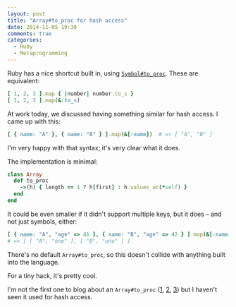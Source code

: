 ```yaml
---
layout: post
title: "Array#to_proc for hash access"
date: 2014-11-05 19:30
comments: true
categories:
  - Ruby
  - Metaprogramming
---
```


Ruby has a nice shortcut built in, using [`Symbol#to_proc`](http://ruby-doc.org/core-2.1.4/Symbol.html#method-i-to_proc). These are equivalent:

``` ruby
[ 1, 2, 3 ].map { |number| number.to_s }
[ 1, 2, 3 ].map(&:to_s)
```

At work today, we discussed having something similar for hash access. I came up with this:

``` ruby
[ { name: "A" }, { name: "B" } ].map(&[:name])  # => [ "A", "B" ]
```

I'm very happy with that syntax; it's very clear what it does.

The implementation is minimal:

``` ruby
class Array
  def to_proc
    ->(h) { length == 1 ? h[first] : h.values_at(*self) }
  end
end
```

It could be even smaller if it didn't support multiple keys, but it does – and not just symbols, either:

``` ruby
[ { name: "A", "age" => 41 }, { name: "B", "age" => 42 } ].map(&[:name, "age"])
# => [ [ "A", "one" ], [ "B", "uno" ] ]
```

There's no default `Array#to_proc`, so this doesn't collide with anything built into the language.

For a tiny hack, it's pretty cool.

I'm not the first one to blog about an `Array#to_proc` ([1][a], [2][b], [3][c]) but I haven't seen it used for hash access.

[a]: http://www.sanityinc.com/articles/adding-array-to-proc-to-ruby/
[b]: https://rails.lighthouseapp.com/projects/8994/tickets/1253-arrayto_proc
[c]: http://blade.nagaokaut.ac.jp/cgi-bin/scat.rb/ruby/ruby-talk/199820

